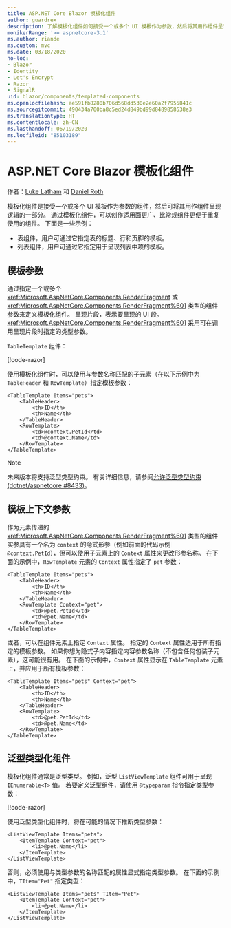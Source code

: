 ```yaml
---
title: ASP.NET Core Blazor 模板化组件
author: guardrex
description: 了解模板化组件如何接受一个或多个 UI 模板作为参数，然后将其用作组件呈现逻辑的一部分。
monikerRange: '>= aspnetcore-3.1'
ms.author: riande
ms.custom: mvc
ms.date: 03/18/2020
no-loc:
- Blazor
- Identity
- Let's Encrypt
- Razor
- SignalR
uid: blazor/components/templated-components
ms.openlocfilehash: ae591fb8280b706d568dd530e2e60a2f7955841c
ms.sourcegitcommit: 490434a700ba8c5ed24d849bd99d8489858538e3
ms.translationtype: HT
ms.contentlocale: zh-CN
ms.lasthandoff: 06/19/2020
ms.locfileid: "85103189"
---
```

# <a name="aspnet-core-blazor-templated-components"></a>ASP.NET Core Blazor 模板化组件

作者：[Luke Latham](https://github.com/guardrex) 和 [Daniel Roth](https://github.com/danroth27)

模板化组件是接受一个或多个 UI 模板作为参数的组件，然后可将其用作组件呈现逻辑的一部分。 通过模板化组件，可以创作适用面更广、比常规组件更便于重复使用的组件。 下面是一些示例：

* 表组件，用户可通过它指定表的标题、行和页脚的模板。
* 列表组件，用户可通过它指定用于呈现列表中项的模板。

## <a name="template-parameters"></a>模板参数

通过指定一个或多个 <xref:Microsoft.AspNetCore.Components.RenderFragment> 或 <xref:Microsoft.AspNetCore.Components.RenderFragment%601> 类型的组件参数来定义模板化组件。 呈现片段，表示要呈现的 UI 段。 <xref:Microsoft.AspNetCore.Components.RenderFragment%601> 采用可在调用呈现片段时指定的类型参数。

`TableTemplate` 组件：

[!code-razor[](../common/samples/3.x/BlazorWebAssemblySample/Components/TableTemplate.razor)]

使用模板化组件时，可以使用与参数名称匹配的子元素（在以下示例中为 `TableHeader` 和 `RowTemplate`）指定模板参数：

```razor
<TableTemplate Items="pets">
    <TableHeader>
        <th>ID</th>
        <th>Name</th>
    </TableHeader>
    <RowTemplate>
        <td>@context.PetId</td>
        <td>@context.Name</td>
    </RowTemplate>
</TableTemplate>
```

> [!NOTE]
> 未来版本将支持泛型类型约束。 有关详细信息，请参阅[允许泛型类型约束 (dotnet/aspnetcore #8433)](https://github.com/dotnet/aspnetcore/issues/8433)。

## <a name="template-context-parameters"></a>模板上下文参数

作为元素传递的 <xref:Microsoft.AspNetCore.Components.RenderFragment%601> 类型的组件实参具有一个名为 `context` 的隐式形参（例如前面的代码示例 `@context.PetId`），但可以使用子元素上的 `Context` 属性来更改形参名称。 在下面的示例中，`RowTemplate` 元素的 `Context` 属性指定了 `pet` 参数：

```razor
<TableTemplate Items="pets">
    <TableHeader>
        <th>ID</th>
        <th>Name</th>
    </TableHeader>
    <RowTemplate Context="pet">
        <td>@pet.PetId</td>
        <td>@pet.Name</td>
    </RowTemplate>
</TableTemplate>
```

或者，可以在组件元素上指定 `Context` 属性。 指定的 `Context` 属性适用于所有指定的模板参数。 如果你想为隐式子内容指定内容参数名称（不包含任何包装子元素），这可能很有用。 在下面的示例中，`Context` 属性显示在 `TableTemplate` 元素上，并应用于所有模板参数：

```razor
<TableTemplate Items="pets" Context="pet">
    <TableHeader>
        <th>ID</th>
        <th>Name</th>
    </TableHeader>
    <RowTemplate>
        <td>@pet.PetId</td>
        <td>@pet.Name</td>
    </RowTemplate>
</TableTemplate>
```

## <a name="generic-typed-components"></a>泛型类型化组件

模板化组件通常是泛型类型。 例如，泛型 `ListViewTemplate` 组件可用于呈现 `IEnumerable<T>` 值。 若要定义泛型组件，请使用 [`@typeparam`](xref:mvc/views/razor#typeparam) 指令指定类型参数：

[!code-razor[](../common/samples/3.x/BlazorWebAssemblySample/Components/ListViewTemplate.razor)]

使用泛型类型化组件时，将在可能的情况下推断类型参数：

```razor
<ListViewTemplate Items="pets">
    <ItemTemplate Context="pet">
        <li>@pet.Name</li>
    </ItemTemplate>
</ListViewTemplate>
```

否则，必须使用与类型参数的名称匹配的属性显式指定类型参数。 在下面的示例中，`TItem="Pet"` 指定类型：

```razor
<ListViewTemplate Items="pets" TItem="Pet">
    <ItemTemplate Context="pet">
        <li>@pet.Name</li>
    </ItemTemplate>
</ListViewTemplate>
```
